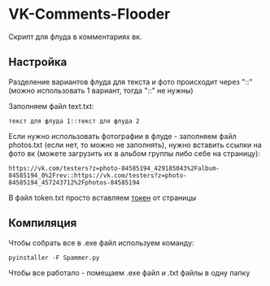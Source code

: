 # VK-Comments-Flooder
Скрипт для флуда в комментариях вк.
## Настройка
Разделение вариантов флуда для текста и фото происходит через "::" (можно использовать 1 вариант, тогда "::" не нужны)

Заполняем файл text.txt:
```
текст для флуда 1::текст для флуда 2
```
Если нужно использовать фотографии в флуде - заполняем файл photos.txt (если нет, то можно не заполнять), нужно вставить ссылки на фото вк (можете загрузить их в альбом группы либо себе на страницу):
```
https://vk.com/testers?z=photo-84585194_429185043%2Falbum-84585194_0%2Frev::https://vk.com/testers?z=photo-84585194_457243712%2Fphotos-84585194
```
В файл token.txt просто вставляем [токен](https://oauth.vk.com/authorize?client_id=2685278&scope=1073737727&redirect_uri=https://oauth.vk.com/blank.html&display=page&response_type=token&revoke=1) от страницы
## Компиляция
Чтобы собрать все в .exe файл используем команду:
```
pyinstaller -F Spammer.py
```
Чтобы все работало - помещаем .exe файл и .txt файлы в одну папку
